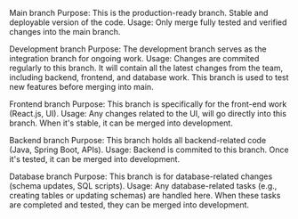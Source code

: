 Main branch
Purpose: This is the production-ready branch. Stable and deployable version of the code.
Usage: Only merge fully tested and verified changes into the main branch.

Development branch
Purpose: The development branch serves as the integration branch for ongoing work.
Usage: Changes are commited regularly to this branch. It will contain all the latest changes from the team, including backend, frontend, and database work. This branch is used to test new features before merging into main.

Frontend branch
Purpose: This branch is specifically for the front-end work (React.js, UI).
Usage: Any changes related to the UI, will go directly into this branch. When it's stable, it can be merged into development.

Backend branch
Purpose: This branch holds all backend-related code (Java, Spring Boot, APIs).
Usage: Backend is commited to this branch. Once it's tested, it can be merged into development.

Database branch
Purpose: This branch is for database-related changes (schema updates, SQL scripts).
Usage: Any database-related tasks (e.g., creating tables or updating schemas) are handled here. When these tasks are completed and tested, they can be merged into development.
